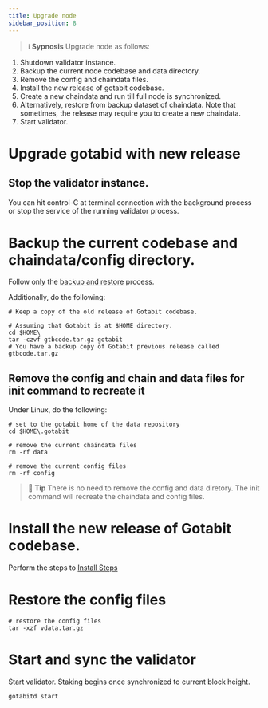 ```yaml
---
title: Upgrade node
sidebar_position: 8
---
```

>:information_source: **Sypnosis** 
Upgrade node as follows:
1. Shutdown validator instance.
1. Backup the current node codebase and data directory.
1. Remove the config and chaindata files.
1. Install the new release of gotabit codebase.
1. Create a new chaindata and run till full node is synchronized.
1. Alternatively, restore from backup dataset of chaindata. Note that sometimes, the release may require you to create a new chaindata.
1. Start validator. 

# Upgrade gotabid with new release

## Stop the validator instance.
You can hit control-C at terminal connection with the background process or stop the service of the running validator process.

# Backup the current codebase and chaindata/config directory.
Follow only the [backup and restore](/docs/node/validator/security/backup.md) process.

Additionally, do the following:

```
# Keep a copy of the old release of Gotabit codebase.

# Assuming that Gotabit is at $HOME directory.
cd $HOME\
tar -czvf gtbcode.tar.gz gotabit
# You have a backup copy of Gotabit previous release called gtbcode.tar.gz
```

## Remove the config and chain and data files for init command to recreate it
Under Linux, do the following:
```
# set to the gotabit home of the data repository
cd $HOME\.gotabit

# remove the current chaindata files
rm -rf data

# remove the current config files
rm -rf config

```
>:memo: **Tip** There is no need to remove the config and data diretory. The init command will recreate the chaindata and config files.

# Install the new release of Gotabit codebase.
Perform the steps to [Install Steps](/docs/node/setup/instruction-steps.md)

# Restore the config files
```
# restore the config files
tar -xzf vdata.tar.gz
```

# Start and sync the validator
Start validator. Staking begins once synchronized to current block height.
```
gotabitd start
```
